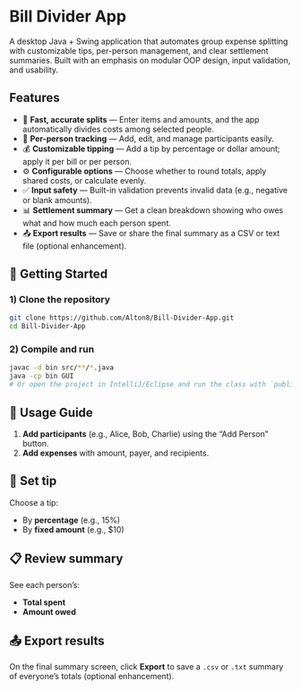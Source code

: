 # Bill Divider App

A desktop Java + Swing application that automates group expense splitting with customizable tips, per-person management, and clear settlement summaries. Built with an emphasis on modular OOP design, input validation, and usability.

## Features

- 🧮 **Fast, accurate splits** — Enter items and amounts, and the app automatically divides costs among selected people.
- 👥 **Per-person tracking** — Add, edit, and manage participants easily.
- 💰 **Customizable tipping** — Add a tip by percentage or dollar amount; apply it per bill or per person.
- ⚙️ **Configurable options** — Choose whether to round totals, apply shared costs, or calculate evenly.
- ✅ **Input safety** — Built-in validation prevents invalid data (e.g., negative or blank amounts).
- 📊 **Settlement summary** — Get a clean breakdown showing who owes what and how much each person spent.
- 📤 **Export results** — Save or share the final summary as a CSV or text file (optional enhancement).

## 🚀 Getting Started

### 1) Clone the repository
```bash
git clone https://github.com/Alton8/Bill-Divider-App.git
cd Bill-Divider-App
```

### 2) Compile and run
```bash
javac -d bin src/**/*.java
java -cp bin GUI
# Or open the project in IntelliJ/Eclipse and run the class with `public static void main(...)`.
```

## 🧩 Usage Guide

1. **Add participants** (e.g., Alice, Bob, Charlie) using the “Add Person” button.
2. **Add expenses** with amount, payer, and recipients.

## 💫 Set tip

Choose a tip:
- By **percentage** (e.g., 15%)
- By **fixed amount** (e.g., $10)

## 📋 Review summary

See each person’s:
- **Total spent**
- **Amount owed**

## 📤 Export results

On the final summary screen, click **Export** to save a `.csv` or `.txt` summary of everyone’s totals (optional enhancement).
